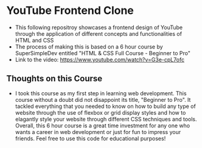 # YouTube Frontend Clone

- This following repositroy showcases a frontend design of YouTube through the application of different concepts and functionalities of HTML and CSS
- The process of making this is based on a 6 hour course by SuperSimpleDev entitled "HTML & CSS Full Course - Beginner to Pro"
- Link to the video: https://www.youtube.com/watch?v=G3e-cpL7ofc

## Thoughts on this Course

- I took this course as my first step in learning web development. This course without a doubt did not disappoint its title, "Beginner to Pro". It tackled everything
  that you needed to know on how to build any type of website through the use of flexbox or grid display styles and how to elagantly style your website through different CSS techniques
  and tools. Overall, this 6 hour course is a great time investment for any one who wants a career in web development or just for fun to impress your friends. Feel free to use
  this code for educational purposes!
